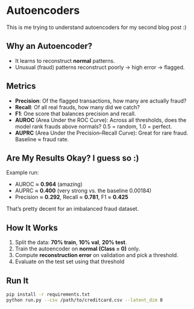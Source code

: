 # Autoencoders

This is me trying to understand autoencoders for my second blog post :)

## Why an Autoencoder?

- It learns to reconstruct **normal** patterns.
- Unusual (fraud) patterns reconstruct poorly → high error → flagged.

## Metrics

- **Precision**: Of the flagged transactions, how many are actually fraud?
- **Recall**: Of all real frauds, how many did we catch?
- **F1**: One score that balances precision and recall.
- **AUROC** (Area Under the ROC Curve): Across all thresholds, does the model rank frauds above normals? 0.5 = random, 1.0 = perfect.
- **AUPRC** (Area Under the Precision–Recall Curve): Great for rare fraud. Baseline ≈ fraud rate.

## Are My Results Okay? I guess so :)

Example run:

- AUROC ≈ **0.964** (amazing)
- AUPRC ≈ **0.400** (very strong vs. the baseline 0.00184)
- Precision ≈ **0.292**, Recall ≈ **0.781**, F1 ≈ **0.425**

That’s pretty decent for an imbalanced fraud dataset.

## How It Works

1. Split the data: **70% train**, **10% val**, **20% test**.
2. Train the autoencoder on **normal (Class = 0)** only.
3. Compute **reconstruction error** on validation and pick a threshold.
4. Evaluate on the test set using that threshold

## Run It

```bash
pip install -r requirements.txt
python run.py --csv /path/to/creditcard.csv --latent_dim 8
```
